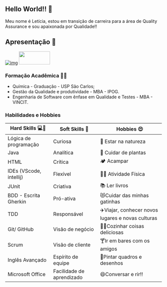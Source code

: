 ## Hello World!! 👋

Meu nome é Letícia, estou em transição de carreira para a área de Quality Assurance e sou apaixonada por Qualidade!!

## Apresentação :handshake:

[![img](https://tm.ibxk.com.br/2021/08/17/17104340644112.jpg?ims=120x42)](https://www.linkedin.com/in/let%C3%ADcia-furlan-rufato/) 
[<img src="https://user-images.githubusercontent.com/108362560/219968427-5f1bf7cc-2093-4387-9227-a895e432376b.png" width="100" height="42"/>](https://github.com/Lerufato/Lerufato/files/11235412/Curriculo.-.Leticia.Furlan.Rufato.pdf)

### Formação Acadêmica :woman_student:

- Química - Graduação - USP São Carlos;
- Gestão da Qualidade e produtividade - MBA - IPOG.
- Engenharia de Software com ênfase em Qualidade e Testes - MBA - VINCIT.

### Habilidades e Hobbies

| Hard Skills :computer::muscle: |  Soft Skills :thought_balloon: | Hobbies :heart_eyes:
|----------------------------|------------------------------|-------------------------------|
| Lógica de programação | Curiosa | :palm_tree: Estar na natureza |
| Java | Analítica | :wilted_flower: Cuidar de plantas |
| HTML | Crítica | :camping: Acampar |
| IDEs (VScode, intellij) | Flexível | :weight_lifting_woman: Atividade Física |
| JUnit | Criativa | :books: Ler livros |
| BDD - Escrita Gherkin | Pró-ativa | :heart_eyes_cat:Cuidar das minhas gatinhas |
| TDD | Responsável | :airplane:Viajar, conhecer novos lugares e novas culturas |
| Git/ GitHub | Visão de negócio | :woman_cook:Cozinhar coisas deliciosas |
| Scrum | Visão de cliente | :cocktail:Ir em bares com os amigos |
| Inglês Avançado | Espírito de equipe | :art:Pintar quadros e desenhos |
| Microsoft Office | Facilidade de aprendizado | :smile:Conversar e rir!! |

